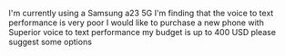 I'm currently using a Samsung a23 5G I'm finding that the voice to text performance is very poor I would like to purchase a new phone with Superior voice to text performance my budget is up to 400 USD please suggest some options